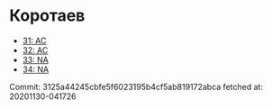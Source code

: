 # Коротаев
- [31: AC](31.md)
- [32: AC](32.md)
- [33: NA](33.md)
- [34: NA](34.md)

Commit: 3125a44245cbfe5f6023195b4cf5ab819172abca
 fetched at: 20201130-041726
